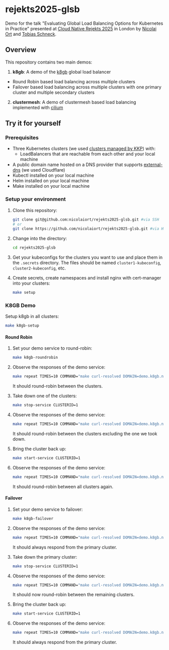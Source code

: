 # rejekts2025-glsb

Demo for the talk "Evaluating Global Load Balancing Options for Kubernetes in Practice" presented at [Cloud Native Rejekts 2025](https://cfp.cloud-native.rejekts.io/cloud-native-rejekts-europe-london-2025/talk/UFZNVH/) in London by [Nicolai Ort](https://github.com/nicolaiort) and [Tobias Schneck](https://github.com/toschneck).

## Overview

This repository contains two main demos:

1. **k8gb**: A demo of the [k8gb](https://k8gb.io/) global load balancer
  - Round Robin based load balancing across multiple clusters
  - Failover based load balancing across multiple clusters with one primary cluster and multiple secondary clusters
2. **clustermesh**: A demo of clustermesh based load balancing implemented with [cilium](https://cilium.io/)

## Try it for yourself

### Prerequisites

- Three Kubernetes clusters (we used [clusters managed by KKP](https://kubermatic.com/products/kubermatic-kubernetes-platform/)) with:
  - LoadBalancers that are reachable from each other and your local machine
- A public domain name hosted on a DNS provider that supports [external-dns](https://github.com/kubernetes-sigs/external-dns) (we used Cloudflare)
- Kubectl installed on your local machine
- Helm installed on your local machine
- Make installed on your local machine

### Setup your environment

1. Clone this repository:

   ```bash
   git clone git@github.com:nicolaiort/rejekts2025-glsb.git #via SSH
   # or
   git clone https://github.com/nicolaiort/rejekts2025-glsb.git #via HTTPS
   ```

2. Change into the directory:

   ```bash
   cd rejekts2025-glsb
   ```

3. Get your kubeconfigs for the clusters you want to use and place them in the `.secrets` directory.
   The files should be named `cluster1-kubeconfig`, `cluster2-kubeconfig`, etc.

4. Create secrets, create namespaces and install nginx with cert-manager into your clusters:

   ```bash
   make setup
   ```

### K8GB Demo

Setup k8gb in all clusters:

```bash
make k8gb-setup
```

#### Round Robin

1. Set your demo service to round-robin:

   ```bash
   make k8gb-roundrobin
   ```

2. Observe the responses of the demo service:

   ```bash
   make repeat TIMES=10 COMMAND="make curl-resolved DOMAIN=demo.k8gb.nig.gl"
   ```

   It should round-robin between the clusters.

3. Take down one of the clusters:

   ```bash
   make stop-service CLUSTERID=1
   ```

4. Observe the responses of the demo service:

   ```bash
   make repeat TIMES=10 COMMAND="make curl-resolved DOMAIN=demo.k8gb.nig.gl"
   ```

   It should round-robin between the clusters excluding the one we took down.

5. Bring the cluster back up:

   ```bash
   make start-service CLUSTERID=1
   ```

6. Observe the responses of the demo service:

   ```bash
   make repeat TIMES=10 COMMAND="make curl-resolved DOMAIN=demo.k8gb.nig.gl"
   ```

   It should round-robin between all clusters again.

#### Failover

1. Set your demo service to failover:

   ```bash
   make k8gb-failover
   ```

2. Observe the responses of the demo service:

   ```bash
   make repeat TIMES=10 COMMAND="make curl-resolved DOMAIN=demo.k8gb.nig.gl"
   ```

   It should always respond from the primary cluster.

3. Take down the primary cluster:

   ```bash
   make stop-service CLUSTERID=1
   ```

4. Observe the responses of the demo service:

   ```bash
   make repeat TIMES=10 COMMAND="make curl-resolved DOMAIN=demo.k8gb.nig.gl"
   ```

   It should now round-robin between the remaining clusters.

5. Bring the cluster back up:

   ```bash
   make start-service CLUSTERID=1
   ```

6. Observe the responses of the demo service:

   ```bash
   make repeat TIMES=10 COMMAND="make curl-resolved DOMAIN=demo.k8gb.nig.gl"
   ```

   It should always respond from the primary cluster.
